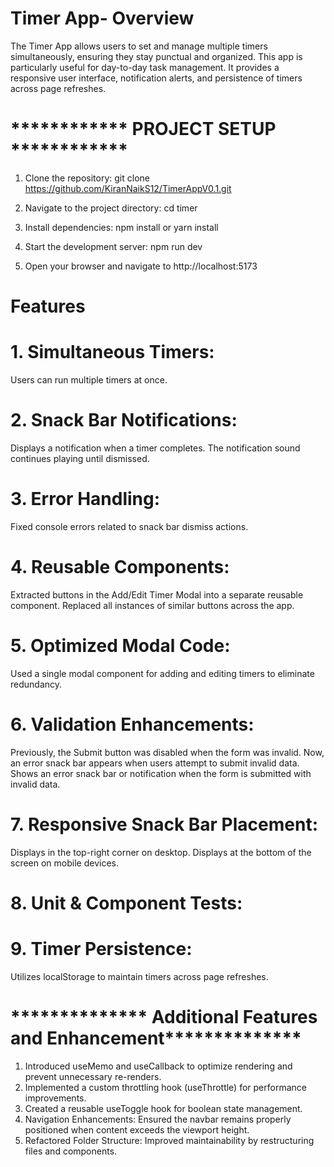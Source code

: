 
# Timer App- Overview
The Timer App allows users to set and manage multiple timers simultaneously, ensuring they stay punctual and organized. This app is particularly useful for day-to-day task management. It provides a responsive user interface, notification alerts, and persistence of timers across page refreshes.


# ************ PROJECT SETUP ************
1. Clone the repository:  git clone https://github.com/KiranNaikS12/TimerAppV0.1.git

2. Navigate to the project directory: cd timer

3. Install dependencies: npm install or yarn install

4. Start the development server: npm run dev

5. Open your browser and navigate to http://localhost:5173


# **************Features**************

# 1. Simultaneous Timers: 
Users can run multiple timers at once.

# 2. Snack Bar Notifications:
   Displays a notification when a timer completes.
   The notification sound continues playing until dismissed.

# 3. Error Handling: 
Fixed console errors related to snack bar dismiss actions.

# 4. Reusable Components:
   Extracted buttons in the Add/Edit Timer Modal into a separate reusable component.
   Replaced all instances of similar buttons across the app.
   
# 5. Optimized Modal Code: 
Used a single modal component for adding and editing timers to eliminate redundancy.

# 6. Validation Enhancements:
   Previously, the Submit button was disabled when the form was invalid.
   Now, an error snack bar appears when users attempt to submit invalid data.
   Shows an error snack bar or notification when the form is submitted with invalid data.

# 7. Responsive Snack Bar Placement:
   Displays in the top-right corner on desktop.
   Displays at the bottom of the screen on mobile devices.

# 8. Unit & Component Tests:


# 9. Timer Persistence: 
   Utilizes localStorage to maintain timers across page refreshes.



# ************** Additional Features and Enhancement**************
1. Introduced useMemo and useCallback to optimize rendering and prevent unnecessary re-renders.
2. Implemented a custom throttling hook (useThrottle) for performance improvements.
3. Created a reusable useToggle hook for boolean state management.
4. Navigation Enhancements: Ensured the navbar remains properly positioned when content exceeds the viewport height.
5. Refactored Folder Structure: Improved maintainability by restructuring files and components.
